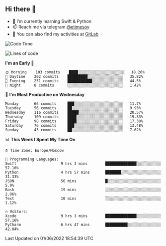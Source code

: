 ## Hi there 👋
- 🌱 I’m currently learning Swift & Python
- 📫 Reach me via telegram [@etimesoy](https://t.me/etimesoy/)
- 🦊 You can also find my activities at [GitLab](https://gitlab.com/etimesoy)

<!--START_SECTION:waka-->
![Code Time](http://img.shields.io/badge/Code%20Time-0%20secs-blue)

![Lines of code](https://img.shields.io/badge/From%20Hello%20World%20I%27ve%20Written-187%20Thousand%20lines%20of%20code-blue)

**I'm an Early 🐤** 

```text
🌞 Morning    103 commits    ████░░░░░░░░░░░░░░░░░░░░░   18.26% 
🌆 Daytime    202 commits    █████████░░░░░░░░░░░░░░░░   35.82% 
🌃 Evening    251 commits    ███████████░░░░░░░░░░░░░░   44.5% 
🌙 Night      8 commits      ░░░░░░░░░░░░░░░░░░░░░░░░░   1.42%

```
📅 **I'm Most Productive on Wednesday** 

```text
Monday       66 commits     ███░░░░░░░░░░░░░░░░░░░░░░   11.7% 
Tuesday      56 commits     ██░░░░░░░░░░░░░░░░░░░░░░░   9.93% 
Wednesday    116 commits    █████░░░░░░░░░░░░░░░░░░░░   20.57% 
Thursday     109 commits    ████░░░░░░░░░░░░░░░░░░░░░   19.33% 
Friday       98 commits     ████░░░░░░░░░░░░░░░░░░░░░   17.38% 
Saturday     76 commits     ███░░░░░░░░░░░░░░░░░░░░░░   13.48% 
Sunday       43 commits     ██░░░░░░░░░░░░░░░░░░░░░░░   7.62%

```


📊 **This Week I Spent My Time On** 

```text
⌚︎ Time Zone: Europe/Moscow

💬 Programming Languages: 
Swift                    9 hrs 3 mins        ██████████████░░░░░░░░░░░   57.16% 
Python                   4 hrs 57 mins       ███████░░░░░░░░░░░░░░░░░░   31.33% 
JSON                     56 mins             █░░░░░░░░░░░░░░░░░░░░░░░░   5.9% 
Bash                     19 mins             ░░░░░░░░░░░░░░░░░░░░░░░░░   2.06% 
Text                     10 mins             ░░░░░░░░░░░░░░░░░░░░░░░░░   1.12%

🔥 Editors: 
Xcode                    9 hrs 3 mins        ██████████████░░░░░░░░░░░   57.16% 
PyCharm                  6 hrs 47 mins       ██████████░░░░░░░░░░░░░░░   42.84%

```


 Last Updated on 01/06/2022 18:54:39 UTC
<!--END_SECTION:waka-->
